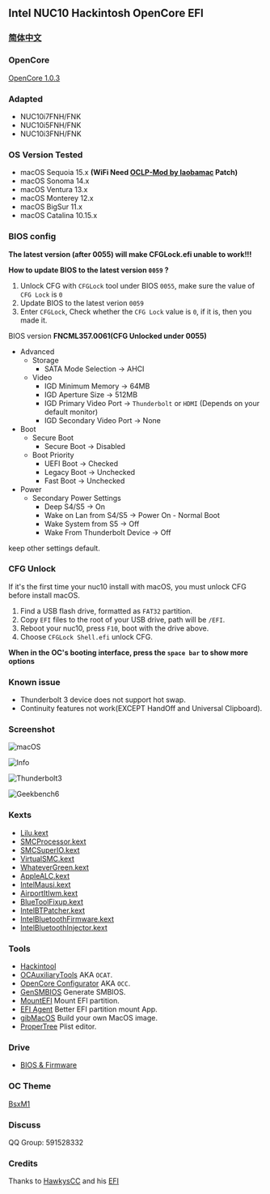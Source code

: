 
## Intel NUC10 Hackintosh OpenCore EFI

### [简体中文](README.zh_CN.md)

### OpenCore

[OpenCore 1.0.3](https://github.com/acidanthera/OpenCorePkg)


### Adapted

- NUC10i7FNH/FNK
- NUC10i5FNH/FNK
- NUC10i3FNH/FNK


### OS Version Tested

- macOS Sequoia 15.x **(WiFi Need [OCLP-Mod by laobamac](https://github.com/hackintosh-club/intel-nuc10/releases/tag/oclp) Patch)**
- macOS Sonoma 14.x 
- macOS Ventura 13.x
- macOS Monterey 12.x
- macOS BigSur 11.x
- macOS Catalina 10.15.x


### BIOS config

**The latest version (after 0055) will make CFGLock.efi unable to work!!!**

**How to update BIOS to the latest version `0059` ?** 
1. Unlock CFG with `CFGLock` tool under BIOS `0055`, make sure the value of `CFG Lock` is `0` 
2. Update BIOS to the latest verion `0059` 
3. Enter `CFGLock`, Check whether the `CFG Lock` value is `0`, if it is, then you made it. 


BIOS version **FNCML357.0061(CFG Unlocked under 0055)**

+ Advanced
  - Storage
    * SATA Mode Selection -> AHCI
  - Video
    * IGD Minimum Memory -> 64MB
    * IGD Aperture Size -> 512MB
    * IGD Primary Video Port -> `Thunderbolt` or `HDMI` (Depends on your default monitor)
    * IGD Secondary Video Port -> None
+ Boot 
  - Secure Boot
    * Secure Boot -> Disabled
  - Boot Priority
    * UEFI Boot -> Checked
    * Legacy Boot -> Unchecked
    * Fast Boot -> Unchecked
+ Power
  - Secondary Power Settings
    * Deep S4/S5 -> On
    * Wake on Lan from S4/S5 -> Power On - Normal Boot
    * Wake System from S5 -> Off
    * Wake From Thunderbolt Device -> Off

keep other settings default.


### CFG Unlock

If it's the first time your nuc10 install with macOS, you must unlock CFG before install macOS.

1. Find a USB flash drive, formatted as `FAT32` partition.
2. Copy `EFI` files to the root of your USB drive, path will be `/EFI`.
3. Reboot your nuc10, press `F10`, boot with the drive above. 
4. Choose `CFGLock Shell.efi` unlock CFG. 

**When in the OC's booting interface, press the `space bar` to show more options**


### Known issue

- Thunderbolt 3 device does not support hot swap.
- Continuity features not work(EXCEPT HandOff and Universal Clipboard).


### Screenshot

![macOS](Screenshot/about.jpg)

![Info](Screenshot/info.jpg)

![Thunderbolt3](Screenshot/thunderbolt3.jpg)

![Geekbench6](Screenshot/geekbench6.jpg)


### Kexts

- [Lilu.kext](https://github.com/acidanthera/Lilu)
- [SMCProcessor.kext](https://github.com/acidanthera/VirtualSMC)
- [SMCSuperIO.kext](https://github.com/acidanthera/VirtualSMC)
- [VirtualSMC.kext](https://github.com/acidanthera/VirtualSMC)
- [WhateverGreen.kext](https://github.com/acidanthera/WhateverGreen)
- [AppleALC.kext](https://github.com/acidanthera/AppleALC)
- [IntelMausi.kext](https://github.com/acidanthera/IntelMausi)
- [AirportItlwm.kext](https://github.com/OpenIntelWireless/itlwm)
- [BlueToolFixup.kext](https://github.com/acidanthera/BrcmPatchRAM)
- [IntelBTPatcher.kext](https://github.com/OpenIntelWireless/IntelBluetoothFirmware)
- [IntelBluetoothFirmware.kext](https://github.com/OpenIntelWireless/IntelBluetoothFirmware)
- [IntelBluetoothInjector.kext](https://github.com/OpenIntelWireless/IntelBluetoothFirmware)


### Tools

- [Hackintool](https://github.com/headkaze/Hackintool) 
- [OCAuxiliaryTools](https://github.com/ic005k/OCAuxiliaryTools) AKA `OCAT`.
- [OpenCore Configurator](https://mackie100projects.altervista.org/opencore-configurator/) AKA `OCC`.
- [GenSMBIOS](https://github.com/corpnewt/GenSMBIOS) Generate SMBIOS.
- [MountEFI](https://github.com/corpnewt/MountEFI) Mount EFI partition.
- [EFI Agent](https://github.com/headkaze/EFI-Agent) Better EFI partition mount App.
- [gibMacOS](https://github.com/corpnewt/gibMacOS) Build your own MacOS image.
- [ProperTree](https://github.com/corpnewt/ProperTree) Plist editor.


### Drive

- [BIOS & Firmware](https://www.asus.com.cn/supportonly/nuc10i7fnh/helpdesk_bios/) 


### OC Theme

[BsxM1](https://github.com/blackosx/BsxM1)


### Discuss

QQ Group: 591528332


### Credits

Thanks to [HawkysCC](https://github.com/HawkysCC) and his [EFI](https://github.com/HawkysCC/Hackintosh-NUC10i7)
